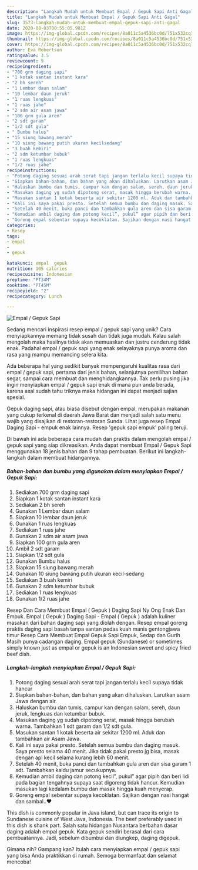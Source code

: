 ```yaml
---
description: "Langkah Mudah untuk Membuat Empal / Gepuk Sapi Anti Gagal"
title: "Langkah Mudah untuk Membuat Empal / Gepuk Sapi Anti Gagal"
slug: 3573-langkah-mudah-untuk-membuat-empal-gepuk-sapi-anti-gagal
date: 2020-08-03T00:55:05.981Z
image: https://img-global.cpcdn.com/recipes/8a011c5a4536bc0d/751x532cq70/empal-gepuk-sapi-foto-resep-utama.jpg
thumbnail: https://img-global.cpcdn.com/recipes/8a011c5a4536bc0d/751x532cq70/empal-gepuk-sapi-foto-resep-utama.jpg
cover: https://img-global.cpcdn.com/recipes/8a011c5a4536bc0d/751x532cq70/empal-gepuk-sapi-foto-resep-utama.jpg
author: Eva Robertson
ratingvalue: 3.5
reviewcount: 9
recipeingredient:
- "700 grm daging sapi"
- "1 kotak santan instant kara"
- "2 bh sereh"
- "1 Lembar daun salam"
- "10 lembar daun jeruk"
- "1 ruas lengkuas"
- "1 ruas jahe"
- "2 sdm air asam jawa"
- "100 grm gula aren"
- "2 sdt garam"
- "1/2 sdt gula"
- " Bumbu halus"
- "15 siung bawang merah"
- "10 siung bawang putih ukuran kecilsedang"
- "3 buah kemiri"
- "2 sdm ketumbar bubuk"
- "1 ruas lengkuas"
- "1/2 ruas jahe"
recipeinstructions:
- "Potong daging sesuai arah serat tapi jangan terlalu kecil supaya tidak hancur"
- "Siapkan bahan-bahan, dan bahan yang akan dihaluskan. Larutkan asam Jawa dengan air."
- "Haluskan bumbu dan tumis, campur kan dengan salam, sereh, daun jeruk, lengkuas dan ketumbar bubuk."
- "Masukan daging yg sudah dipotong serat, masak hingga berubah warna. Tambahkan 1 sdt garam dan 1/2 sdt gula."
- "Masukan santan 1 kotak beserta air sekitar 1200 ml. Aduk dan tambahkan air Asam Jawa."
- "Kali ini saya pakai presto. Setelah semua bumbu dan daging masuk. Saya presto selama 40 menit. Jika tidak pakai presto jg bisa, masak dengan api kecil selama kurang lebih 60 menit."
- "Setelah 40 menit, buka panci dan tambahkan gula aren dan sisa garam 1 sdt. Tambahkan kaldu jamur secukupnya."
- "Kemudian ambil daging dan potong kecil”, pukul” agar pipih dan beri lidi pada bagian tengahnya supaya saat digoreng tidak hancur. Kemudian masukan lagi kedalam bumbu dan masak hingga kuah menyerap."
- "Goreng empal sebentar supaya kecoklatan. Sajikan dengan nasi hangat dan sambal..❤️"
categories:
- Resep
tags:
- empal
- 
- gepuk

katakunci: empal  gepuk 
nutrition: 105 calories
recipecuisine: Indonesian
preptime: "PT34M"
cooktime: "PT45M"
recipeyield: "2"
recipecategory: Lunch

---
```



![Empal / Gepuk Sapi](https://img-global.cpcdn.com/recipes/8a011c5a4536bc0d/751x532cq70/empal-gepuk-sapi-foto-resep-utama.jpg)

Sedang mencari inspirasi resep empal / gepuk sapi yang unik? Cara menyiapkannya memang tidak susah dan tidak juga mudah. Kalau salah mengolah maka hasilnya tidak akan memuaskan dan justru cenderung tidak enak. Padahal empal / gepuk sapi yang enak selayaknya punya aroma dan rasa yang mampu memancing selera kita.

Ada beberapa hal yang sedikit banyak mempengaruhi kualitas rasa dari empal / gepuk sapi, pertama dari jenis bahan, selanjutnya pemilihan bahan segar, sampai cara membuat dan menghidangkannya. Tak perlu pusing jika ingin menyiapkan empal / gepuk sapi enak di mana pun anda berada, karena asal sudah tahu triknya maka hidangan ini dapat menjadi sajian spesial.

Gepuk daging sapi, atau biasa disebut dengan empal, merupakan makanan yang cukup terkenal di daerah Jawa Barat dan menjadi salah satu menu wajib yang disajikan di restoran-restoran Sunda. Lihat juga resep Empal Daging Sapi - empuk enak lainnya. Resep &#39;gepuk sapi empuk&#39; paling teruji.


Di bawah ini ada beberapa cara mudah dan praktis dalam mengolah empal / gepuk sapi yang siap dikreasikan. Anda dapat membuat Empal / Gepuk Sapi menggunakan 18 jenis bahan dan 9 tahap pembuatan. Berikut ini langkah-langkah dalam membuat hidangannya.

<!--inarticleads1-->

##### Bahan-bahan dan bumbu yang digunakan dalam menyiapkan Empal / Gepuk Sapi:

1. Sediakan 700 grm daging sapi
1. Siapkan 1 kotak santan instant kara
1. Sediakan 2 bh sereh
1. Gunakan 1 Lembar daun salam
1. Siapkan 10 lembar daun jeruk
1. Gunakan 1 ruas lengkuas
1. Sediakan 1 ruas jahe
1. Gunakan 2 sdm air asam jawa
1. Siapkan 100 grm gula aren
1. Ambil 2 sdt garam
1. Siapkan 1/2 sdt gula
1. Gunakan  Bumbu halus
1. Siapkan 15 siung bawang merah
1. Gunakan 10 siung bawang putih ukuran kecil-sedang
1. Sediakan 3 buah kemiri
1. Gunakan 2 sdm ketumbar bubuk
1. Sediakan 1 ruas lengkuas
1. Gunakan 1/2 ruas jahe


Resep Dan Cara Membuat Empal ( Gepuk ) Daging Sapi Ny Ong Enak Dan Empuk. Empal ( Gepuk ) Daging Sapi - Empal ( Gepuk ) adalah kuliner masakan dari bahan daging sapi yang diolah dengan. Resep empal goreng praktis daging sapi basah tanpa santan pedas kuah manis gentongjawa timur Resep Cara Membuat Empal Gepuk Sapi Empuk, Sedap dan Gurih Masih punya cadangan daging. Empal gepuk (Sundanese) or sometimes simply known just as empal or gepuk is an Indonesian sweet and spicy fried beef dish. 

<!--inarticleads2-->

##### Langkah-langkah menyiapkan Empal / Gepuk Sapi:

1. Potong daging sesuai arah serat tapi jangan terlalu kecil supaya tidak hancur
1. Siapkan bahan-bahan, dan bahan yang akan dihaluskan. Larutkan asam Jawa dengan air.
1. Haluskan bumbu dan tumis, campur kan dengan salam, sereh, daun jeruk, lengkuas dan ketumbar bubuk.
1. Masukan daging yg sudah dipotong serat, masak hingga berubah warna. Tambahkan 1 sdt garam dan 1/2 sdt gula.
1. Masukan santan 1 kotak beserta air sekitar 1200 ml. Aduk dan tambahkan air Asam Jawa.
1. Kali ini saya pakai presto. Setelah semua bumbu dan daging masuk. Saya presto selama 40 menit. Jika tidak pakai presto jg bisa, masak dengan api kecil selama kurang lebih 60 menit.
1. Setelah 40 menit, buka panci dan tambahkan gula aren dan sisa garam 1 sdt. Tambahkan kaldu jamur secukupnya.
1. Kemudian ambil daging dan potong kecil”, pukul” agar pipih dan beri lidi pada bagian tengahnya supaya saat digoreng tidak hancur. Kemudian masukan lagi kedalam bumbu dan masak hingga kuah menyerap.
1. Goreng empal sebentar supaya kecoklatan. Sajikan dengan nasi hangat dan sambal..❤️


This dish is commonly popular in Java island, but can trace its origin to Sundanese cuisine of West Java, Indonesia. The beef preferably used in this dish is shank part. Salah satu hidangan Nusantara berbahan dasar daging adalah empal gepuk. Kata gepuk sendiri berasal dari cara pembuatannya. Jadi, sebelum dibumbui dan diungkep, daging digepuk. 

Gimana nih? Gampang kan? Itulah cara menyiapkan empal / gepuk sapi yang bisa Anda praktikkan di rumah. Semoga bermanfaat dan selamat mencoba!
